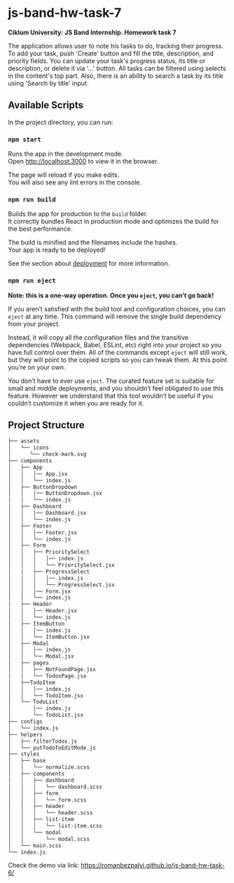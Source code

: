 # js-band-hw-task-7

**Ciklum University: JS Band Internship. Homework task 7**

The application allows user to note his tasks to do, tracking their progress. To
add your task, push 'Create' button and fill the title, description, and
priority fields. You can update your task's progress status, its title or
description, or delete it via '...' button. All tasks can be filtered using
selects in the content's top part. Also, there is an ability to search a task by
its title using 'Search by title' input.

## Available Scripts

In the project directory, you can run:

### `npm start`

Runs the app in the development mode.<br /> Open
[http://localhost:3000](http://localhost:3000) to view it in the browser.

The page will reload if you make edits.<br /> You will also see any lint errors
in the console.

### `npm run build`

Builds the app for production to the `build` folder.<br /> It correctly bundles
React in production mode and optimizes the build for the best performance.

The build is minified and the filenames include the hashes.<br /> Your app is
ready to be deployed!

See the section about
[deployment](https://facebook.github.io/create-react-app/docs/deployment) for
more information.

### `npm run eject`

**Note: this is a one-way operation. Once you `eject`, you can’t go back!**

If you aren’t satisfied with the build tool and configuration choices, you can
`eject` at any time. This command will remove the single build dependency from
your project.

Instead, it will copy all the configuration files and the transitive
dependencies (Webpack, Babel, ESLint, etc) right into your project so you have
full control over them. All of the commands except `eject` will still work, but
they will point to the copied scripts so you can tweak them. At this point
you’re on your own.

You don’t have to ever use `eject`. The curated feature set is suitable for
small and middle deployments, and you shouldn’t feel obligated to use this
feature. However we understand that this tool wouldn’t be useful if you couldn’t
customize it when you are ready for it.

## Project Structure

```bash
├── assets
│   └── icons
│      └── check-mark.svg
├── components
│   ├── App
│   │   │── App.jsx
│   │   └── index.js
│   ├── ButtonDropdown
│   │   │── ButtonDropdown.jsx
│   │   └── index.js
│   ├── Dashboard
│   │   │── Dashboard.jsx
│   │   └── index.js
│   ├── Footer
│   │   │── Footer.jsx
│   │   └── index.js
│   ├── Form
│   │   ├── PrioritySelect
│   │   │   │── index.js
│   │   │   └── PrioritySelect.jsx
│   │   ├── ProgressSelect
│   │   │   │── index.js
│   │   │   └── ProgressSelect.jsx
│   │   │── Form.jsx
│   │   └── index.js
│   ├── Header
│   │   │── Header.jsx
│   │   └── index.js
│   ├── ItemButton
│   │   │── index.js
│   │   └── ItemButton.jsx
│   ├── Modal
│   │   │── index.js
│   │   └── Modal.jsx
│   ├── pages
│   │   ├── NotFoundPage.jsx
│   │   └── TodosPage.jsx
│   ├──TodoItem
│   │   │── index.js
│   │   └── TodoItem.jsx
│   └── TodoList
│       │── index.js
│       └── TodoList.jsx
├── configs
│   └── index.js
├── helpers
│   ├── filterTodos.js
│   └── putTodoToEditMode.js
├── styles
│   ├── base
│   │   └── normalize.scss
│   ├── components
│   │   ├── dashboard
│   │   │   └── dashboard.scss
│   │   ├── form
│   │   │   └── form.scss
│   │   ├── header
│   │   │   └── header.scss
│   │   ├── list-item
│   │   │   └── list-item.scss
│   │   └── modal
│   │       └── modal.scss
│   └── main.scss
└── index.js
```

Check the demo via link: https://romanbezpalyi.github.io/js-band-hw-task-6/
